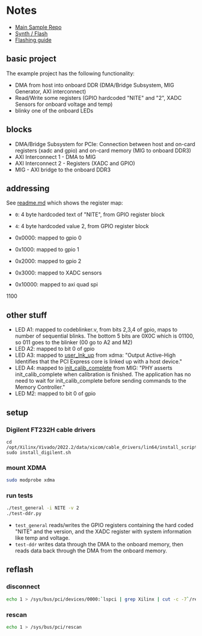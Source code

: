 # Notes
- [Main Sample Repo](https://github.com/RHSResearchLLC/NiteFury-and-LiteFury)
- [Synth / Flash](https://github.com/RHSResearchLLC/NiteFury-and-LiteFury/tree/master/Sample-Projects/Project-0/FPGA)
- [Flashing guide](https://github.com/Gbps/nitefury-openocd-flashing-guide)

## basic project
The example project has the following functionality:
- DMA from host into onboard DDR (DMA/Bridge Subsystem, MIG Generator, AXI interconnect)
- Read/Write some registers (GPIO hardcoded "NITE" and "2", XADC Sensors for onboard voltage and temp)
- blinky one of the onboard LEDs

## blocks
- DMA/Bridge Subsystem for PCIe: Connection between host and on-card registers (xadc and gpio) and on-card memory (MIG to onboard DDR3)
- AXI Interconnect 1 - DMA to MIG
- AXI Interconnect 2 - Registers (XADC and GPIO)
- MIG - AXI bridge to the onboard DDR3

## addressing

See [readme.md](https://github.com/RHSResearchLLC/NiteFury-and-LiteFury/blob/master/Sample-Projects/Project-0/FPGA/readme.md) which shows the register map:
- `0`: 4 byte hardcoded text of "NITE", from GPIO register block
- `4`: 4 byte hardcoded value 2, from GPIO register block

- 0x0000: mapped to gpio 0
- 0x1000: mapped to gpio 1
- 0x2000: mapped to gpio 2
- 0x3000: mapped to XADC sensors
- 0x10000: mapped to axi quad spi

1100
  
## other stuff
- LED A1: mapped to codeblinker.v, from bits 2,3,4 of gpio, maps to number of sequential blinks. The bottom 5 bits are 0X0C which is 01100, so 011 goes to the blinker (00 go to A2 and M2)
- LED A2: mapped to bit 0 of gpio
- LED A3: mapped to [user_lnk_up](https://docs.xilinx.com/r/en-US/pg195-pcie-dma/XDMA-Global-Ports) from xdma: "Output Active-High Identifies that the PCI Express core is linked up with a host device."
- LED A4: mapped to [init_calib_complete](https://docs.xilinx.com/r/en-US/pg353-versal-acap-soft-ddr4-mem-ip/init_calib_complete) from MIG: "PHY asserts init_calib_complete when calibration is finished. The application has no need to wait for init_calib_complete before sending commands to the Memory Controller."
- LED M2: mapped to bit 0 of gpio

## setup
### Digilent FT232H cable drivers
```
cd /opt/Xilinx/Vivado/2022.2/data/xicom/cable_drivers/lin64/install_script/install_drivers
sudo install_digilent.sh
```

### mount XDMA
```bash
sudo modprobe xdma
```

### run tests
```bash
./test_general -i NITE -v 2
./test-ddr.py
```

- `test_general` reads/writes the GPIO registers containing the hard coded "NITE" and the version, and the XADC register with system information like temp and voltage.
- `test-ddr` writes data through the DMA to the onboard memory, then reads data back through the DMA from the onboard memory. 

## reflash

### disconnect

```bash
echo 1 > /sys/bus/pci/devices/0000:`lspci | grep Xilinx | cut -c -7`/remove
```

### rescan

```bash
echo 1 > /sys/bus/pci/rescan
```
